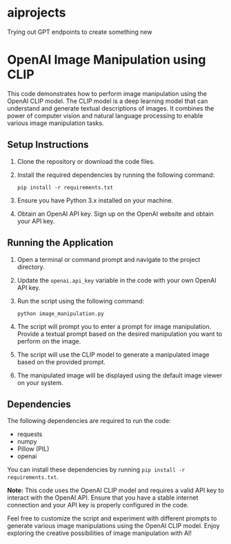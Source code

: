 # aiprojects
Trying out GPT endpoints to create something new

# OpenAI Image Manipulation using CLIP

This code demonstrates how to perform image manipulation using the OpenAI CLIP model. The CLIP model is a deep learning model that can understand and generate textual descriptions of images. It combines the power of computer vision and natural language processing to enable various image manipulation tasks.

## Setup Instructions

1. Clone the repository or download the code files.

2. Install the required dependencies by running the following command:
   ```shell
   pip install -r requirements.txt
   ```

3. Ensure you have Python 3.x installed on your machine.

4. Obtain an OpenAI API key. Sign up on the OpenAI website and obtain your API key.

## Running the Application

1. Open a terminal or command prompt and navigate to the project directory.

2. Update the `openai.api_key` variable in the code with your own OpenAI API key.

3. Run the script using the following command:
   ```shell
   python image_manipulation.py
   ```

4. The script will prompt you to enter a prompt for image manipulation. Provide a textual prompt based on the desired manipulation you want to perform on the image.

5. The script will use the CLIP model to generate a manipulated image based on the provided prompt.

6. The manipulated image will be displayed using the default image viewer on your system.

## Dependencies

The following dependencies are required to run the code:
- requests
- numpy
- Pillow (PIL)
- openai

You can install these dependencies by running `pip install -r requirements.txt`.

**Note:** This code uses the OpenAI CLIP model and requires a valid API key to interact with the OpenAI API. Ensure that you have a stable internet connection and your API key is properly configured in the code.

Feel free to customize the script and experiment with different prompts to generate various image manipulations using the OpenAI CLIP model. Enjoy exploring the creative possibilities of image manipulation with AI!
